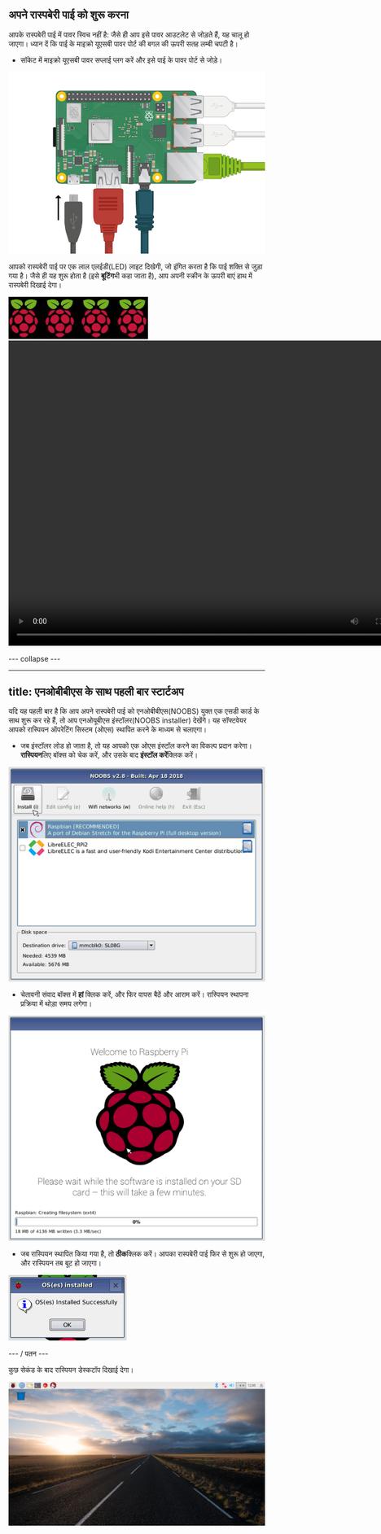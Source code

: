 ## अपने रास्पबेरी पाई को शुरू करना

आपके रास्पबेरी पाई में पावर स्विच नहीं है: जैसे ही आप इसे पावर आउटलेट से जोड़ते हैं, यह चालू हो जाएगा। ध्यान दें कि पाई के माइक्रो यूएसबी पावर पोर्ट की बगल की ऊपरी सतह लम्बी चपटी है।

+ सॉकेट में माइक्रो यूएसबी पावर सप्लाई प्लग करें और इसे पाई के पावर पोर्ट से जोड़े।

![स्क्रीनशॉट](images/pi-power.png)

आपको रास्पबेरी पाई पर एक लाल एलईडी(LED) लाइट दिखेगी, जो इंगित करता है कि पाई शक्ति से जुड़ा गया है। जैसे ही यह शुरू होता है (इसे **बूटिंग**भी कहा जाता है), आप अपनी स्क्रीन के ऊपरी बाएं हाथ में रास्पबेरी दिखाई देगा।

![बूट रास्पबेरी](images/raspberries.png)<video width="800" height="600" controls> <source src="images/piboot.webm" type="video/webm"> आपका ब्राउज़र वेबएम(WebM) वीडियो का समर्थन नहीं करता है, इसलिए फ़ायरफ़ॉक्स या क्रोम आज़माएं। </video> 

\--- collapse \---

* * *

## title: एनओबीबीएस के साथ पहली बार स्टार्टअप

यदि यह पहली बार है कि आप अपने रास्पबेरी पाई को एनओबीबीएस(NOOBS) युक्त एक एसडी कार्ड के साथ शुरू कर रहे हैं, तो आप एनओयूबीएस इंस्टॉलर(NOOBS installer) देखेंगे। यह सॉफ्टवेयर आपको रास्पियन ऑपरेटिंग सिस्टम (ओएस) स्थापित करने के माध्यम से चलाएगा।

+ जब इंस्टॉलर लोड हो जाता है, तो यह आपको एक ओएस इंस्टॉल करने का विकल्प प्रदान करेगा। **रास्पियन**लिए बॉक्स को चेक करें, और उसके बाद **इंस्टॉल करें**क्लिक करें।

![इंस्टॉल करें](images/install.png)

+ चेतावनी संवाद बॉक्स में **हां** क्लिक करें, और फिर वापस बैठें और आराम करें। रास्पियन स्थापना प्रक्रिया में थोड़ा समय लगेगा।

![स्थापना](images/installing.png)

+ जब रास्पियन स्थापित किया गया है, तो **ठीक**क्लिक करें। आपका रास्पबेरी पाई फिर से शुरू हो जाएगा, और रास्पियन तब बूट हो जाएगा।

![स्थापित](images/installed.png)

\--- / पतन \---

कुछ सेकंड के बाद रास्पियन डेस्कटॉप दिखाई देगा।

![रास्पियन डेस्कटॉप](images/pi-desktop.jpg)
